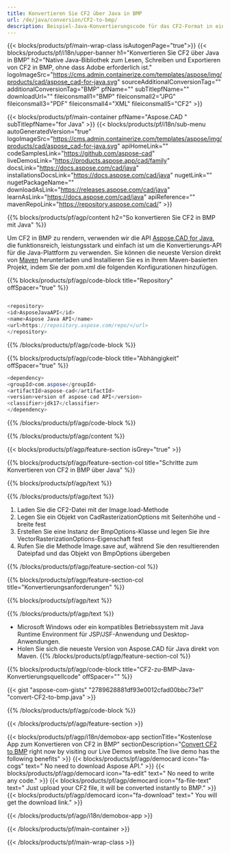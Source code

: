 ```yaml
---
title: Konvertieren Sie CF2 über Java in BMP 
url: /de/java/conversion/CF2-to-bmp/ 
description: Beispiel-Java-Konvertierungscode für das CF2-Format in eine BMP-Datei. Verwenden Sie diesen Beispielcode, um CF2 in BMP in jeder Web- oder Desktop-Java-basierten Anwendung zu konvertieren.
---
```


{{< blocks/products/pf/main-wrap-class isAutogenPage="true">}}
{{< blocks/products/pf/i18n/upper-banner h1="Konvertieren Sie CF2 über Java in BMP" h2="Native Java-Bibliothek zum Lesen, Schreiben und Exportieren von CF2 in BMP, ohne dass Adobe erforderlich ist." logoImageSrc="https://cms.admin.containerize.com/templates/aspose/img/products/cad/aspose_cad-for-java.svg" sourceAdditionalConversionTag="" additionalConversionTag="BMP" pfName="" subTitlepfName="" downloadUrl="" fileiconsmall1="BMP" fileiconsmall2="JPG" fileiconsmall3="PDF" fileiconsmall4="XML" fileiconsmall5="CF2" >}}

{{< blocks/products/pf/main-container pfName="Aspose.CAD " subTitlepfName="for Java" >}}
{{< blocks/products/pf/i18n/sub-menu autoGeneratedVersion="true" logoImageSrc="https://cms.admin.containerize.com/templates/aspose/img/products/cad/aspose_cad-for-java.svg" apiHomeLink="" codeSamplesLink="https://github.com/aspose-cad" liveDemosLink="https://products.aspose.app/cad/family" docsLink="https://docs.aspose.com/cad/java" installationsDocsLink="https://docs.aspose.com/cad/java" nugetLink="" nugetPackageName="" downloadAsLink="https://releases.aspose.com/cad/java" learnAsLink="https://docs.aspose.com/cad/java" apiReference="" mavenRepoLink="https://repository.aspose.com/cad/" >}}

{{% blocks/products/pf/agp/content h2="So konvertieren Sie CF2 in BMP mit Java" %}}

Um CF2 in BMP zu rendern, verwenden wir die API <a href=https://products.aspose.com/cad/java>Aspose.CAD for Java</a>, die funktionsreich, leistungsstark und einfach ist um die Konvertierungs-API für die Java-Plattform zu verwenden. Sie können die neueste Version direkt von <a href=https://repository.aspose.com/cad/>Maven</a> herunterladen und Installieren Sie es in Ihrem Maven-basierten Projekt, indem Sie der pom.xml die folgenden Konfigurationen hinzufügen.

{{% blocks/products/pf/agp/code-block title="Repository" offSpacer="true" %}}

```cs

<repository>
<id>AsposeJavaAPI</id>
<name>Aspose Java API</name>
<url>https://repository.aspose.com/repo/</url>
</repository>

```

{{% /blocks/products/pf/agp/code-block %}}

{{% blocks/products/pf/agp/code-block title="Abhängigkeit" offSpacer="true" %}}

```cs
<dependency>
<groupId>com.aspose</groupId>
<artifactId>aspose-cad</artifactId>
<version>version of aspose-cad API</version>
<classifier>jdk17</classifier>
</dependency>

```

{{% /blocks/products/pf/agp/code-block %}}

{{% /blocks/products/pf/agp/content %}}

{{< blocks/products/pf/agp/feature-section isGrey="true" >}}

{{% blocks/products/pf/agp/feature-section-col title="Schritte zum Konvertieren von CF2 in BMP über Java" %}}

{{% blocks/products/pf/agp/text %}}

{{% /blocks/products/pf/agp/text %}}

1. Laden Sie die CF2-Datei mit der Image.load-Methode
1. Legen Sie ein Objekt von CadRasterizationOptions mit Seitenhöhe und -breite fest
1. Erstellen Sie eine Instanz der BmpOptions-Klasse und legen Sie ihre VectorRasterizationOptions-Eigenschaft fest
1. Rufen Sie die Methode Image.save auf, während Sie den resultierenden Dateipfad und das Objekt von BmpOptions übergeben

{{% /blocks/products/pf/agp/feature-section-col %}}

{{% blocks/products/pf/agp/feature-section-col title="Konvertierungsanforderungen" %}}

{{% blocks/products/pf/agp/text %}}

{{% /blocks/products/pf/agp/text %}}
- Microsoft Windows oder ein kompatibles Betriebssystem mit Java Runtime Environment für JSP/JSF-Anwendung und Desktop-Anwendungen.
- Holen Sie sich die neueste Version von Aspose.CAD für Java direkt von Maven.
{{% /blocks/products/pf/agp/feature-section-col %}}

{{% blocks/products/pf/agp/code-block title="CF2-zu-BMP-Java-Konvertierungsquellcode" offSpacer="" %}}



{{< gist "aspose-com-gists" "2789628881df93e0012cfad00bbc73e1" "convert-CF2-to-bmp.java" >}}

{{% /blocks/products/pf/agp/code-block %}}

{{< /blocks/products/pf/agp/feature-section >}}

<!-- aboutfile Starts -->

{{< blocks/products/pf/agp/i18n/demobox-app sectionTitle="Kostenlose App zum Konvertieren von CF2 in BMP" sectionDescription="[Convert CF2 to BMP](https://products.aspose.app/cad/conversion/CF2-to-bmp) right now by visiting our Live Demos website.The live demo has the following benefits" >}}
        {{< blocks/products/pf/agp/democard icon="fa-cogs" text=" No need to download Aspose API." >}}
        {{< blocks/products/pf/agp/democard icon="fa-edit" text=" No need to write any code." >}}
        {{< blocks/products/pf/agp/democard icon="fa-file-text" text=" Just upload your CF2 file, it will be converted instantly to BMP." >}}
        {{< blocks/products/pf/agp/democard icon="fa-download" text=" You will get the download link." >}}

   
{{< /blocks/products/pf/agp/i18n/demobox-app >}}

<!-- aboutfile Ends -->

{{< /blocks/products/pf/main-container >}}
    
{{< /blocks/products/pf/main-wrap-class >}}